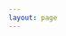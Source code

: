 ```yaml
---
layout: page
---
```


<script width="100%" src="https://embed.proguitar.com/web-guitar-tuner"></script>
